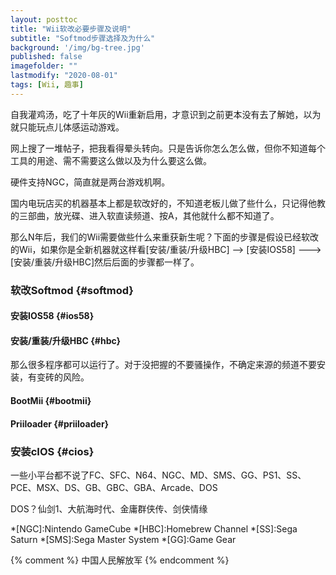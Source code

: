 ```yaml
---
layout: posttoc
title: "Wii软改必要步骤及说明"
subtitle: "Softmod步骤选择及为什么"
background: '/img/bg-tree.jpg'
published: false
imagefolder: ""
lastmodify: "2020-08-01"
tags: [Wii, 趣事]
---
```


自我灌鸡汤，吃了十年灰的Wii重新启用，才意识到之前更本没有去了解她，以为就只能玩点儿体感运动游戏。

网上搜了一堆帖子，把我看得晕头转向。只是告诉你怎么怎么做，但你不知道每个工具的用途、需不需要这么做以及为什么要这么做。

硬件支持NGC，简直就是两台游戏机啊。

国内电玩店买的机器基本上都是软改好的，不知道老板儿做了些什么，只记得他教的三部曲，放光碟、进入软直读频道、按A，其他就什么都不知道了。

那么N年后，我们的Wii需要做些什么来重获新生呢？下面的步骤是假设已经软改的Wii，如果你是全新机器就这样看[安装/重装/升级HBC] --> [安装IOS58] ---> [安装/重装/升级HBC]然后后面的步骤都一样了。

### 软改Softmod {#softmod}

#### 安装IOS58 {#ios58}

#### 安装/重装/升级HBC {#hbc}

那么很多程序都可以运行了。对于没把握的不要骚操作，不确定来源的频道不要安装，有变砖的风险。

#### BootMii {#bootmii}

#### Priiloader {#priiloader}

### 安装cIOS {#cios}

一些小平台都不说了FC、SFC、N64、NGC、MD、SMS、GG、PS1、SS、PCE、MSX、DS、GB、GBC、GBA、Arcade、DOS

DOS？仙剑1、大航海时代、金庸群侠传、剑侠情缘

*[NGC]:Nintendo GameCube
*[HBC]:Homebrew Channel
*[SS]:Sega Saturn
*[SMS]:Sega Master System
*[GG]:Game Gear

{% comment %}
中国人民解放军
{% endcomment %}